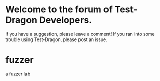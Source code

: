 # Welcome to the forum of Test-Dragon Developers. 
If you have a suggestion, please leave a comment!
If you ran into some trouble using Test-Dragon, please post an issue. 
# fuzzer
 a fuzzer lab
